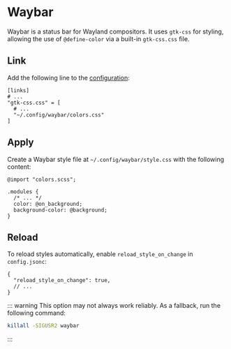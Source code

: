 # Waybar

Waybar is a status bar for Wayland compositors. It uses `gtk-css` for styling,
allowing the use of `@define-color` via a built-in `gtk-css.css` file.

## Link

Add the following line to the [configuration](/configuration#linking-generated-files):

```toml{5}
[links]
# ...
"gtk-css.css" = [
  # ...
  "~/.config/waybar/colors.css"
]
```

## Apply

Create a Waybar style file at `~/.config/waybar/style.css` with the following content:

```css{1,5,6}
@import "colors.scss";

.modules {
  /* ... */
  color: @on_background;
  background-color: @background;
}
```

## Reload

To reload styles automatically, enable `reload_style_on_change` in `config.jsonc`:

```jsonc{2}
{
  "reload_style_on_change": true,
  // ...
}
```

::: warning
This option may not always work reliably. As a fallback, run the following command:

```bash
killall -SIGUSR2 waybar
```

:::
